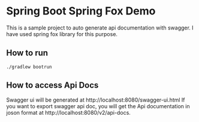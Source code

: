 # Spring Boot Spring Fox Demo 
This is a sample project to auto generate api documentation with swagger. I have used spring fox library for this purpose.

## How to run
```
./gradlew bootrun
```

## How to access Api Docs
Swagger ui will be generated at http://localhost:8080/swagger-ui.html
If you want to export swagger api doc, you will get the Api documentation in joson format at http://localhost:8080/v2/api-docs.